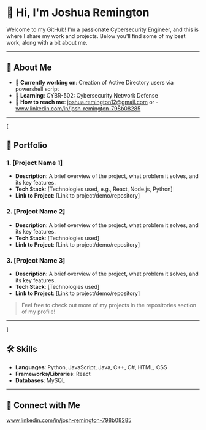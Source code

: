# 👋 Hi, I'm Joshua Remington

Welcome to my GitHub! I'm a passionate Cybersecurity Engineer, and this is where I share my work and projects. Below you'll find some of my best work, along with a bit about me.

---

## 🚀 About Me

- **🔭 Currently working on**: Creation of Active Directory users via powershell script
- **🌱 Learning**: CYBR-502: Cybersecurity Network Defense
- **💬 How to reach me**: joshua.remington12@gmail.com or - www.linkedin.com/in/josh-remington-798b08285

---
[
## 💼 Portfolio

### 1. **[Project Name 1]**
   - **Description**: A brief overview of the project, what problem it solves, and its key features.
   - **Tech Stack**: [Technologies used, e.g., React, Node.js, Python]
   - **Link to Project**: [Link to project/demo/repository]

### 2. **[Project Name 2]**
   - **Description**: A brief overview of the project, what problem it solves, and its key features.
   - **Tech Stack**: [Technologies used]
   - **Link to Project**: [Link to project/demo/repository]

### 3. **[Project Name 3]**
   - **Description**: A brief overview of the project, what problem it solves, and its key features.
   - **Tech Stack**: [Technologies used]
   - **Link to Project**: [Link to project/demo/repository]

> Feel free to check out more of my projects in the repositories section of my profile!

---
]
## 🛠️ Skills

- **Languages**: Python, JavaScript, Java, C++, C#, HTML, CSS
- **Frameworks/Libraries**: React
- **Databases**: MySQL

---

## 🔗 Connect with Me

www.linkedin.com/in/josh-remington-798b08285
